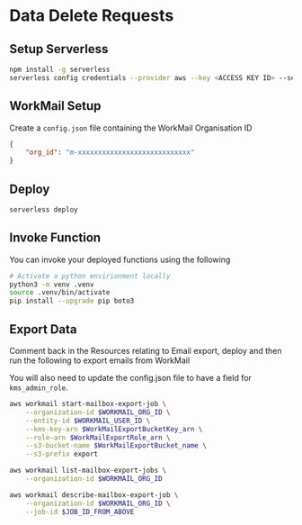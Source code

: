 # Data Delete Requests

## Setup Serverless

```bash
npm install -g serverless
serverless config credentials --provider aws --key <ACCESS KEY ID> --secret <SECRET KEY>
```

## WorkMail Setup

Create a `config.json` file containing the WorkMail Organisation ID

```json
{
    "org_id": "m-xxxxxxxxxxxxxxxxxxxxxxxxxxxx"
}
```

## Deploy

```bash
serverless deploy
```

## Invoke Function

You can invoke your deployed functions using the following

```bash
# Activate a python envirionment locally
python3 -m venv .venv
source .venv/bin/activate
pip install --upgrade pip boto3
```

## Export Data

Comment back in the Resources relating to Email export, deploy and then run the following to export emails from WorkMail

You will also need to update the config.json file to have a field for `kms_admin_role`.

```bash
aws workmail start-mailbox-export-job \
    --organization-id $WORKMAIL_ORG_ID \
    --entity-id $WORKMAIL_USER_ID \
    --kms-key-arn $WorkMailExportBucketKey_arn \
    --role-arn $WorkMailExportRole_arn \
    --s3-bucket-name $WorkMailExportBucket_name \
    --s3-prefix export

aws workmail list-mailbox-export-jobs \
    --organization-id $WORKMAIL_ORG_ID

aws workmail describe-mailbox-export-job \
    --organization-id $WORKMAIL_ORG_ID \
    --job-id $JOB_ID_FROM_ABOVE
```
